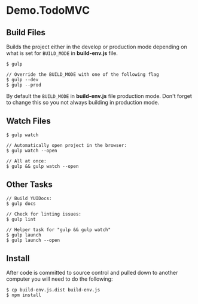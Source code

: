 # Demo.TodoMVC

## Build Files
Builds the project either in the develop or production mode depending on what is set for ```BUILD_MODE``` in **build-env.js** file.

    $ gulp

    // Override the BUILD_MODE with one of the following flag
    $ gulp --dev
    $ gulp --prod

By default the ```BUILD_MODE``` in **build-env.js** file production mode. Don't forget to change this so you not always building in production mode.

## Watch Files

    $ gulp watch

	// Automatically open project in the browser:
    $ gulp watch --open

	// All at once:
    $ gulp && gulp watch --open


## Other Tasks

    // Build YUIDocs:
    $ gulp docs

    // Check for linting issues:
    $ gulp lint

    // Helper task for "gulp && gulp watch"
    $ gulp launch
    $ gulp launch --open

## Install
After code is committed to source control and pulled down to another computer you will need to do the following:

    $ cp build-env.js.dist build-env.js
    $ npm install
